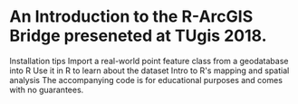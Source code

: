 # An Introduction to the R-ArcGIS Bridge preseneted at TUgis 2018.
Installation tips
Import a real-world point feature class from a geodatabase into R
Use it in R to learn about the dataset
Intro to R's mapping and spatial analysis
The accompanying code is for educational purposes and comes with no guarantees.
